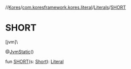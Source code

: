 //[Kores](../../../index.md)/[com.koresframework.kores.literal](../index.md)/[Literals](index.md)/[SHORT](-s-h-o-r-t.md)

# SHORT

[jvm]\

@[JvmStatic](https://kotlinlang.org/api/latest/jvm/stdlib/kotlin.jvm/-jvm-static/index.html)()

fun [SHORT](-s-h-o-r-t.md)(s: [Short](https://kotlinlang.org/api/latest/jvm/stdlib/kotlin/-short/index.html)): [Literal](../-literal/index.md)
